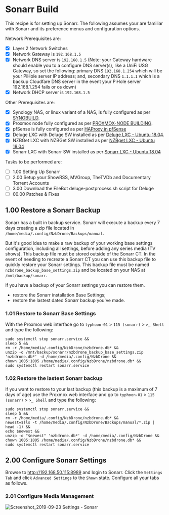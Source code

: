 # Sonarr Build
This recipe is for setting up Sonarr. The following assumes your are familiar with Sonarr and its preference menus and configuration options.

Network Prerequisites are:
- [x] Layer 2 Network Switches
- [x] Network Gateway is `192.168.1.5`
- [x] Network DNS server is `192.168.1.5` (Note: your Gateway hardware should enable you to a configure DNS server(s), like a UniFi USG Gateway, so set the following: primary DNS `192.168.1.254` which will be your PiHole server IP address; and, secondary DNS `1.1.1.1` which is a backup Cloudfare DNS server in the event your PiHole server 192.168.1.254 fails or os down)
- [x] Network DHCP server is `192.168.1.5`

Other Prerequisites are:
- [x] Synology NAS, or linux variant of a NAS, is fully configured as per [SYNOBUILD](https://github.com/ahuacate/synobuild#synobuild).
- [x] Proxmox node fully configured as per [PROXMOX-NODE BUILDING](https://github.com/ahuacate/proxmox-node/blob/master/README.md#proxmox-node-building).
- [x] pfSense is fully configured as per [HAProxy in pfSense](https://github.com/ahuacate/proxmox-reverseproxy/blob/master/README.md#haproxy-in-pfsense)
- [x] Deluge LXC with Deluge SW installed as per [Deluge LXC - Ubuntu 18.04](https://github.com/ahuacate/proxmox-lxc-media/blob/master/README.md#40-deluge-lxc---ubuntu-1804).
- [x] NZBGet LXC with NZBGet SW installed as per [NZBget LXC - Ubuntu 18.04](https://github.com/ahuacate/proxmox-lxc-media/blob/master/README.md#300-nzbget-lxc---ubuntu-1804)
- [x] Sonarr LXC with Sonarr SW installed as per [Sonarr LXC - Ubuntu 18.04](https://github.com/ahuacate/proxmox-lxc-media/blob/master/README.md#80-sonarr-lxc---ubuntu-1804)

Tasks to be performed are:
- [ ] 1.00 Setting Up Sonarr
- [ ] 2.00 Setup your ShowRSS, MVGroup, TheTVDb and Documentary Torrent Accounts
- [ ] 3.00 Download the FileBot deluge-postprocess.sh script for Deluge
- [ ] 00.00 Patches & Fixes

## 1.00 Restore a Sonarr Backup
Sonarr has a built in backup service. Sonarr will execute a backup every 7 days creating a zip file located in `/home/media/.config/NzbDrone/Backups/manual`.

But it's good idea to make a raw backup of your working base settings configuration, including all settings, before adding any series media (TV shows). This backup file must be stored outside of the Sonarr CT. In the event of needing to recreate a Sonarr CT you can use this backup file to quickly restore your Sonarr settings. This backup file must be named `nzbdrone_backup_base_settings.zip` and be located on your NAS at `/mnt/backup/sonarr`.

If you have a backup of your Sonarr settings you can restore them.
*  restore the Sonarr installation Base Settings;
*  restore the lastest dated Sonarr backup you've made.

### 1.01 Restore to Sonarr Base Settings
With the Proxmox web interface go to `typhoon-01` > `115 (sonarr)` > `>_ Shell` and type the following:
```
sudo systemctl stop sonarr.service &&
sleep 5 &&
rm -r /home/media/.config/NzbDrone/nzbdrone.db* &&
unzip -o /mnt/backup/sonarr/nzbdrone_backup_base_settings.zip 'nzbdrone.db*' -d /home/media/.config/NzbDrone &&
chown 1005:1005 /home/media/.config/NzbDrone/nzbdrone.db* &&
sudo systemctl restart sonarr.service
```

### 1.02 Restore the lastest Sonarr backup
If you want to restore to your last backup (this backup is a maximum of 7 days of age) use the Proxmox web interface and go to `typhoon-01` > `115 (sonarr)` > `>_ Shell` and type the following: 
```
sudo systemctl stop sonarr.service &&
sleep 5 &&
rm -r /home/media/.config/NzbDrone/nzbdrone.db* &&
newest=$(ls -t /home/media/.config/NzbDrone/Backups/manual/*.zip | head -1) &&
echo $newest &&
unzip -o "$newest" 'nzbdrone.db*' -d /home/media/.config/NzbDrone &&
chown 1005:1005 /home/media/.config/NzbDrone/nzbdrone.db* &&
sudo systemctl restart sonarr.service
```

## 2.00 Configure Sonarr Settings
Browse to http://192.168.50.115:8989 and login to Sonarr. Click the `Settings Tab` and click `Advanced Settings` to the `Shown` state. Configure all your tabs as follows.

### 2.01 Configure Media Management
![Screenshot_2019-09-23 Settings - Sonarr](https://user-images.githubusercontent.com/43461046/65425639-9f150300-de38-11e9-9429-68dbd0d70901.png)


